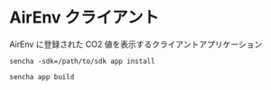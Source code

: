 # AirEnv クライアント

AirEnv に登録された CO2 値を表示するクライアントアプリケーション

```
sencha -sdk=/path/to/sdk app install
```

```
sencha app build
```

